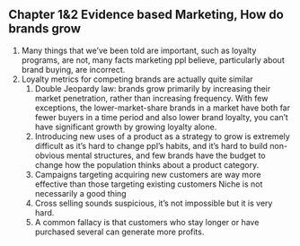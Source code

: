 ## Chapter 1&2 Evidence based Marketing, How do brands grow
1. Many things that we’ve been told are important, such as loyalty programs, are not, many facts marketing ppl believe, particularly about brand buying, are incorrect.
2. Loyalty metrics for competing brands are actually quite similar
   1. Double Jeopardy law: brands grow primarily by increasing their market penetration, rather than increasing frequency. With few exceptions, the lower-market-share brands in a market have both far fewer buyers in a time period and also lower brand loyalty, you can’t have significant growth by growing loyalty alone.
   2. Introducing new uses of a product as a strategy to grow is extremely difficult as it’s hard to change ppl’s habits, and it’s hard to build non-obvious mental structures, and few brands have the budget to change how the population thinks about a product category.
   3. Campaigns targeting acquiring new customers are way more effective than those targeting existing customers
Niche is not necessarily a good thing
   4. Cross selling sounds suspicious, it’s not impossible but it is very hard.
   5. A common fallacy is that customers who stay longer or have purchased several can generate more profits.




